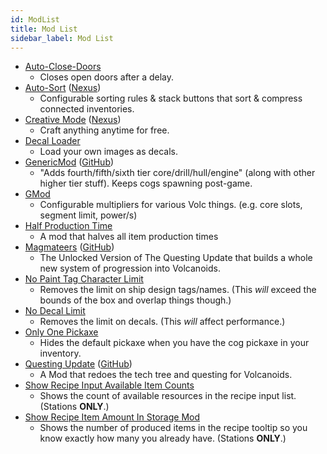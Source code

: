 ```yaml
---
id: ModList
title: Mod List
sidebar_label: Mod List
---
```


<!-- Keep alphabetical please. -->

* [Auto-Close-Doors](https://github.com/Synthlight/Volcanoids-Auto-Close-Doors)
  - Closes open doors after a delay.
* [Auto-Sort](https://github.com/Synthlight/Volcanoids-Auto-Sort) ([Nexus](https://www.nexusmods.com/volcanoids/mods/3))
  - Configurable sorting rules & stack buttons that sort & compress connected inventories.
* [Creative Mode](https://github.com/Synthlight/Volcanoids-Creative-Mode) ([Nexus](https://www.nexusmods.com/volcanoids/mods/7))
  - Craft anything anytime for free.
* [Decal Loader](https://github.com/VolcanoidsModding/DecalMod)
  - Load your own images as decals.
* [GenericMod](https://steamcommunity.com/sharedfiles/filedetails/?id=2228684244) ([GitHub](https://github.com/christheboss894/Mods))
  - "Adds fourth/fifth/sixth tier core/drill/hull/engine" (along with other higher tier stuff). Keeps cogs spawning post-game.
* [GMod](https://github.com/Synthlight/Volcanoids-GMod)
  - Configurable multipliers for various Volc things. (e.g. core slots, segment limit, power/s)
* [Half Production Time](https://github.com/christheboss894/HalfProductionTime)
  - A mod that halves all item production times
* [Magmateers](https://melodicalbuild.me/mods/magmateers) ([GitHub](https://github.com/MelodicAlbuild/Magmateers))
  - The Unlocked Version of The Questing Update that builds a whole new system of progression into Volcanoids.
* [No Paint Tag Character Limit](https://github.com/Synthlight/Volcanoids-No-Paint-Tag-Char-Limit)
  - Removes the limit on ship design tags/names. (This *will* exceed the bounds of the box and overlap things though.)
* [No Decal Limit](https://github.com/Synthlight/Volcanoids-No-Decal-Limit)
  - Removes the limit on decals. (This *will* affect performance.)
* [Only One Pickaxe](https://github.com/Synthlight/Volcanoids-Only-One-Pickaxe)
  - Hides the default pickaxe when you have the cog pickaxe in your inventory.
* [Questing Update](https://melodicalbuild.me/mods/questing) ([GitHub](https://github.com/MelodicAlbuild/QuestingUpdate))
  - A Mod that redoes the tech tree and questing for Volcanoids.
* [Show Recipe Input Available Item Counts](https://github.com/Synthlight/Volcanoids-Recipe-Available-Input-Count)
  - Shows the count of available resources in the recipe input list. (Stations **ONLY**.)
* [Show Recipe Item Amount In Storage Mod](https://github.com/Synthlight/Volcanoids-Recipe-Show-Have-Count)
  - Shows the number of produced items in the recipe tooltip so you know exactly how many you already have. (Stations **ONLY**.)